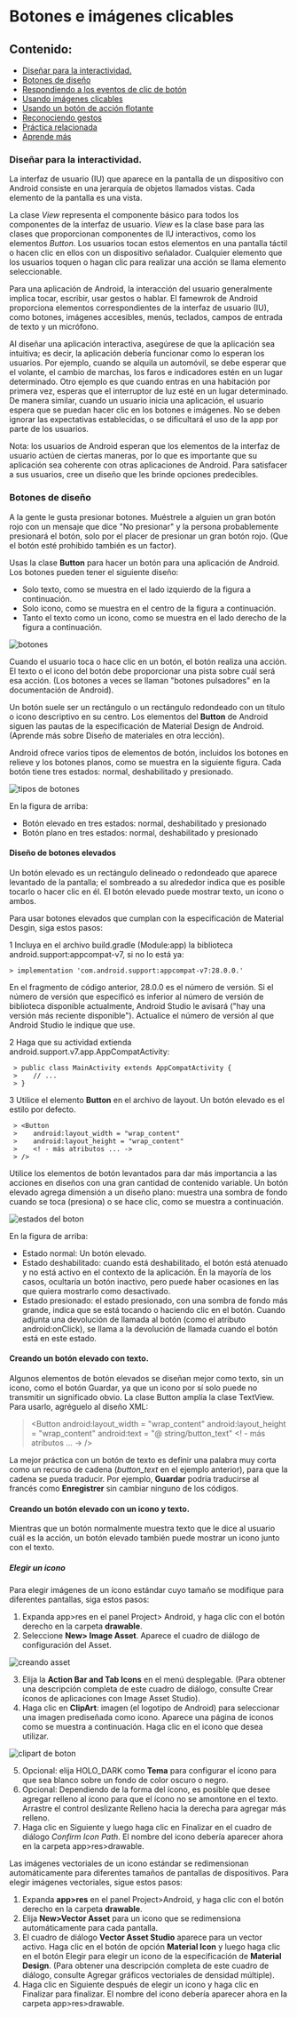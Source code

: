 # Botones e imágenes clicables
## Contenido:
  * [Diseñar para la interactividad.](#disenyo)
  * [Botones de diseño](#botones)
  * [Respondiendo a los eventos de clic de botón](#eventos)
  * [Usando imágenes clicables](#imagenes)
  * [Usando un botón de acción flotante](#fab)
  * [Reconociendo gestos](#gestos)
  * [Práctica relacionada](#practica)
  * [Aprende más](#aprende)

### <a id="disenyo"></a>Diseñar para la interactividad.

La interfaz de usuario (IU) que aparece en la pantalla de un dispositivo con Android consiste en una jerarquía de objetos llamados vistas. Cada elemento de la pantalla es una vista.

La clase *View* representa el componente básico para todos los componentes de la interfaz de usuario. *View* es la clase base para las clases que proporcionan componentes de IU interactivos, como los elementos *Button*. Los usuarios tocan estos elementos en una pantalla táctil o hacen clic en ellos con un dispositivo señalador. Cualquier elemento que los usuarios toquen o hagan clic para realizar una acción se llama elemento seleccionable.

Para una aplicación de Android, la interacción del usuario generalmente implica tocar, escribir, usar gestos o hablar. El famewrok de Android proporciona elementos correspondientes de la interfaz de usuario (IU), como botones, imágenes accesibles, menús, teclados, campos de entrada de texto y un micrófono.

Al diseñar una aplicación interactiva, asegúrese de que la aplicación sea intuitiva; es decir, la aplicación debería funcionar como lo esperan los usuarios. Por ejemplo, cuando se alquila un automóvil, se debe esperar que el volante, el cambio de marchas, los faros e indicadores estén en un lugar determinado. Otro ejemplo es que cuando entras en una habitación por primera vez, esperas que el interruptor de luz esté en un lugar determinado. De manera similar, cuando un usuario inicia una aplicación, el usuario espera que se puedan hacer clic en los botones e imágenes. No se deben ignorar las expectativas establecidas, o se dificultará el uso de la app por parte de los usuarios.

Nota: los usuarios de Android esperan que los elementos de la interfaz de usuario actúen de ciertas maneras, por lo que es importante que su aplicación sea coherente con otras aplicaciones de Android. Para satisfacer a sus usuarios, cree un diseño que les brinde opciones predecibles.

### <a id="botones"></a> Botones de diseño

A la gente le gusta presionar botones. Muéstrele a alguien un gran botón rojo con un mensaje que dice "No presionar" y la persona probablemente presionará el botón, solo por el placer de presionar un gran botón rojo. (Que el botón esté prohibido también es un factor).

Usas la clase **Button** para hacer un botón para una aplicación de Android. Los botones pueden tener el siguiente diseño:

  * Solo texto, como se muestra en el lado izquierdo de la figura a continuación.
  * Solo icono, como se muestra en el centro de la figura a continuación.
  * Tanto el texto como un icono, como se muestra en el lado derecho de la figura a continuación.
  
  ![botones](https://google-developer-training.github.io/android-developer-fundamentals-course-concepts-v2/images/4-1-c-buttons-and-clickable-images/dg_button-types.png)
  
 Cuando el usuario toca o hace clic en un botón, el botón realiza una acción. El texto o el icono del botón debe proporcionar una pista sobre cuál será esa acción. (Los botones a veces se llaman "botones pulsadores" en la documentación de Android).

Un botón suele ser un rectángulo o un rectángulo redondeado con un título o icono descriptivo en su centro. Los elementos del **Button** de Android siguen las pautas de la especificación de Material Design de Android. (Aprende más sobre Diseño de materiales en otra lección).

Android ofrece varios tipos de elementos de botón, incluidos los botones en relieve y los botones planos, como se muestra en la siguiente figura. Cada botón tiene tres estados: normal, deshabilitado y presionado.

![tipos de botones](https://google-developer-training.github.io/android-developer-fundamentals-course-concepts-v2/images/4-1-c-buttons-and-clickable-images/dg_button_types_composite.png)

En la figura de arriba:
  * Botón elevado en tres estados: normal, deshabilitado y presionado
  * Botón plano en tres estados: normal, deshabilitado y presionado

#### Diseño de botones elevados

Un botón elevado es un rectángulo delineado o redondeado que aparece levantado de la pantalla; el sombreado a su alrededor indica que es posible tocarlo o hacer clic en él. El botón elevado puede mostrar texto, un icono o ambos.

Para usar botones elevados que cumplan con la especificación de Material Desgin, siga estos pasos:

  1 Incluya en el archivo build.gradle (Module:app) la biblioteca android.support:appcompat-v7, si no lo está ya:

    > implementation 'com.android.support:appcompat-v7:28.0.0.'

 En el fragmento de código anterior, 28.0.0 es el número de versión. Si el número de versión que especificó es inferior al número de versión de biblioteca disponible actualmente, Android Studio le avisará ("hay una versión más reciente disponible"). Actualice el número de versión al que Android Studio le indique que use.

  2 Haga que su actividad extienda android.support.v7.app.AppCompatActivity:

     > public class MainActivity extends AppCompatActivity {
     >    // ...
     > }
     
  3 Utilice el elemento **Button** en el archivo de layout. Un botón elevado es el estilo por defecto.

     > <Button
     >    android:layout_width = "wrap_content"
     >    android:layout_height = "wrap_content"
     >    <! - más atributos ... ->
     > />

Utilice los elementos de botón levantados para dar más importancia a las acciones en diseños con una gran cantidad de contenido variable. Un botón elevado agrega dimensión a un diseño plano: muestra una sombra de fondo cuando se toca (presiona) o se hace clic, como se muestra a continuación.

![estados del boton](https://google-developer-training.github.io/android-developer-fundamentals-course-concepts-v2/images/4-1-c-buttons-and-clickable-images/dg_button_raised_composite.png)

En la figura de arriba:

  * Estado normal: Un botón elevado.
  * Estado deshabilitado: cuando está deshabilitado, el botón está atenuado y no está activo en el contexto de la aplicación. En la mayoría de los casos, ocultaría un botón inactivo, pero puede haber ocasiones en las que quiera mostrarlo como desactivado.
  * Estado presionado: el estado presionado, con una sombra de fondo más grande, indica que se está tocando o haciendo clic en el botón. Cuando adjunta una devolución de llamada al botón (como el atributo android:onClick), se llama a la devolución de llamada cuando el botón está en este estado.

#### Creando un botón elevado con texto.

Algunos elementos de botón elevados se diseñan mejor como texto, sin un icono, como el botón Guardar, ya que un icono por sí solo puede no transmitir un significado obvio. La clase Button amplía la clase TextView. Para usarlo, agréguelo al diseño XML:

> <Button
>    android:layout_width = "wrap_content"
>    android:layout_height = "wrap_content"
>    android:text = "@ string/button_text"
>    <! - más atributos ... ->
> />

La mejor práctica con un botón de texto es definir una palabra muy corta como un recurso de cadena (*button_text* en el ejemplo anterior), para que la cadena se pueda traducir. Por ejemplo, **Guardar** podría traducirse al francés como **Enregistrer** sin cambiar ninguno de los códigos.

#### Creando un botón elevado con un icono y texto.

Mientras que un botón normalmente muestra texto que le dice al usuario cuál es la acción, un botón elevado también puede mostrar un icono junto con el texto.

##### Elegir un icono

Para elegir imágenes de un ícono estándar cuyo tamaño se modifique para diferentes pantallas, siga estos pasos:

  1. Expanda app>res en el panel Project> Android, y haga clic con el botón derecho en la carpeta **drawable**.
  2. Seleccione **New> Image Asset**. Aparece el cuadro de diálogo de configuración del Asset.
  
  ![creando asset](https://google-developer-training.github.io/android-developer-fundamentals-course-concepts-v2/images/4-1-c-buttons-and-clickable-images/as_configure_image_asset_01.png)
  
  3. Elija la  **Action Bar and Tab Icons** en el menú desplegable. (Para obtener una descripción completa de este cuadro de diálogo, consulte Crear íconos de aplicaciones con Image Asset Studio).
  4. Haga clic en **ClipArt**: imagen (el logotipo de Android) para seleccionar una imagen prediseñada como icono. Aparece una página de iconos como se muestra a continuación. Haga clic en el icono que desea utilizar.
  
  ![clipart de boton](https://google-developer-training.github.io/android-developer-fundamentals-course-concepts-v2/images/4-1-c-buttons-and-clickable-images/as_configure_image_asset_02.png)
  
  5. Opcional: elija HOLO_DARK como **Tema** para configurar el ícono para que sea blanco sobre un fondo de color oscuro o negro.
  6. Opcional: Dependiendo de la forma del ícono, es posible que desee agregar relleno al ícono para que el ícono no se amontone en el texto. Arrastre el control deslizante Relleno hacia la derecha para agregar más relleno.
  7. Haga clic en Siguiente y luego haga clic en Finalizar en el cuadro de diálogo *Confirm Icon Path*. El nombre del icono debería aparecer ahora en la carpeta app>res>drawable.

Las imágenes vectoriales de un icono estándar se redimensionan automáticamente para diferentes tamaños de pantallas de dispositivos. Para elegir imágenes vectoriales, sigue estos pasos:

  1. Expanda **app>res** en el panel Project>Android, y haga clic con el botón derecho en la carpeta **drawable**.
  2. Elija **New>Vector Asset** para un icono que se redimensiona automáticamente para cada pantalla.
  3. El cuadro de diálogo **Vector Asset Studio** aparece para un vector activo. Haga clic en el botón de opción **Material Icon** y luego haga clic en el botón Elegir para elegir un icono de la especificación de **Material Design**. (Para obtener una descripción completa de este cuadro de diálogo, consulte Agregar gráficos vectoriales de densidad múltiple).
  4. Haga clic en Siguiente después de elegir un icono y haga clic en Finalizar para finalizar. El nombre del icono debería aparecer ahora en la carpeta app>res>drawable.
